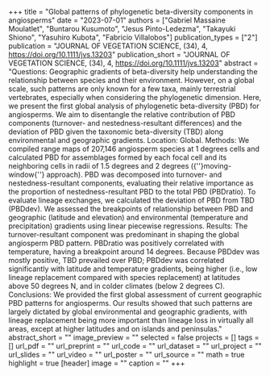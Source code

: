 +++
title = "Global patterns of phylogenetic beta-diversity components in angiosperms"
date = "2023-07-01"
authors = ["Gabriel Massaine Moulatlet", "Buntarou Kusumoto", "Jesus Pinto-Ledezma", "Takayuki Shiono", "Yasuhiro Kubota", "Fabricio Villalobos"]
publication_types = ["2"]
publication = "JOURNAL OF VEGETATION SCIENCE, (34), 4, https://doi.org/10.1111/jvs.13203"
publication_short = "JOURNAL OF VEGETATION SCIENCE, (34), 4, https://doi.org/10.1111/jvs.13203"
abstract = "Questions: Geographic gradients of beta-diversity help understanding the relationship between species and their environment. However, on a global scale, such patterns are only known for a few taxa, mainly terrestrial vertebrates, especially when considering the phylogenetic dimension. Here, we present the first global analysis of phylogenetic beta-diversity (PBD) for angiosperms. We aim to disentangle the relative contribution of PBD components (turnover- and nestedness-resultant differences) and the deviation of PBD given the taxonomic beta-diversity (TBD) along environmental and geographic gradients. Location: Global. Methods: We compiled range maps of 207,146 angiosperm species at 1 degrees cells and calculated PBD for assemblages formed by each focal cell and its neighboring cells in radii of 1.5 degrees and 2 degrees ({''}moving-window{''} approach). PBD was decomposed into turnover- and nestedness-resultant components, evaluating their relative importance as the proportion of nestedness-resultant PBD to the total PBD (PBDratio). To evaluate lineage exchanges, we calculated the deviation of PBD from TBD (PBDdev). We assessed the breakpoints of relationship between PBD and geographic (latitude and elevation) and environmental (temperature and precipitation) gradients using linear piecewise regressions. Results: The turnover-resultant component was predominant in shaping the global angiosperm PBD pattern. PBDratio was positively correlated with temperature, having a breakpoint around 14 degrees. Because PBDdev was mostly positive, TBD prevailed over PBD; PBDdev was correlated significantly with latitude and temperature gradients, being higher (i.e., low lineage replacement compared with species replacement) at latitudes above 50 degrees N, and in colder climates (below 2 degrees C). Conclusions: We provided the first global assessment of current geographic PBD patterns for angiosperms. Our results showed that such patterns are largely dictated by global environmental and geographic gradients, with lineage replacement being more important than lineage loss in virtually all areas, except at higher latitudes and on islands and peninsulas."
abstract_short = ""
image_preview = ""
selected = false
projects = []
tags = []
url_pdf = ""
url_preprint = ""
url_code = ""
url_dataset = ""
url_project = ""
url_slides = ""
url_video = ""
url_poster = ""
url_source = ""
math = true
highlight = true
[header]
image = ""
caption = ""
+++
